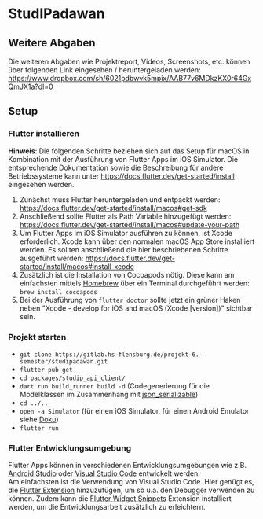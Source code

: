 # StudIPadawan

## Weitere Abgaben
Die weiteren Abgaben wie Projektreport, Videos, Screenshots, etc. können über folgenden Link eingesehen / heruntergeladen werden:  
https://www.dropbox.com/sh/6021pdbwvk5mpix/AAB77v6MDkzKX0r64GxQmJX1a?dl=0

## Setup
### Flutter installieren
**Hinweis**: Die folgenden Schritte beziehen sich auf das Setup für macOS in Kombination mit der Ausführung von Flutter Apps im iOS Simulator. Die entsprechende Dokumentation sowie die Beschreibung für andere Betriebssysteme kann unter https://docs.flutter.dev/get-started/install eingesehen werden.
1. Zunächst muss Flutter heruntergeladen und entpackt werden:
https://docs.flutter.dev/get-started/install/macos#get-sdk
2. Anschließend sollte Flutter als Path Variable hinzugefügt werden:
https://docs.flutter.dev/get-started/install/macos#update-your-path
3. Um Flutter Apps im iOS Simulator ausführen zu können, ist Xcode erforderlich. Xcode kann über den normalen macOS App Store installiert werden. Es sollten anschließend die hier beschriebenen Schritte ausgeführt werden:
https://docs.flutter.dev/get-started/install/macos#install-xcode
4. Zusätzlich ist die Installation von Cocoapods nötig. Diese kann am einfachsten mittels [Homebrew](https://brew.sh/) über ein Terminal durchgeführt werden:  
`brew install cocoapods`
5. Bei der Ausführung von `flutter doctor` sollte jetzt ein grüner Haken neben "Xcode - develop for iOS and macOS (Xcode [version])" sichtbar sein.

### Projekt starten
- `git clone https://gitlab.hs-flensburg.de/projekt-6.-semester/studipadawan.git`
- `flutter pub get`
- `cd packages/studip_api_client/`
- `dart run build_runner build -d` (Codegenerierung für die Modelklassen im Zusammenhang mit [json_serializable](https://pub.dev/packages/json_serializable))
- `cd ../..`
- `open -a Simulator` (für einen iOS Simulator, für einen Android Emulator siehe [Doku](https://developer.android.com/studio/run/emulator-commandline))
- `flutter run`

### Flutter Entwicklungsumgebung
Flutter Apps können in verschiedenen Entwicklungsumgebungen wie z.B. [Android Studio](https://developer.android.com/studio) oder [Visual Studio Code](https://code.visualstudio.com) entwickelt werden.  
Am einfachsten ist die Verwendung von Visual Studio Code. Hier genügt es, die [Flutter Extension](https://marketplace.visualstudio.com/items?itemName=Dart-Code.flutter) hinzuzufügen, um so u.a. den Debugger verwenden zu können. Zudem kann die [Flutter Widget Snippets](https://marketplace.visualstudio.com/items?itemName=alexisvt.flutter-snippets) Extension installiert werden, um die Entwicklungsarbeit zusätzlich zu erleichtern.
